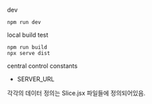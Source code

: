 
dev 
```shell
npm run dev
```


local build test
```shell
npm run build 
npx serve dist

```



central control constants
- SERVER_URL

각각의 데이터 정의는 Slice.jsx 파일들에 정의되어있음.
